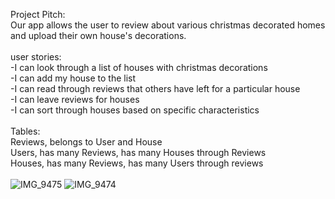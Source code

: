 Project Pitch:<br>
Our app allows the user to review about various christmas decorated homes and upload their own house's decorations.<br>
<br>
user stories:<br>
-I can look through a list of houses with christmas decorations<br>
-I can add my house to the list<br>
-I can read through reviews that others have left for a particular house<br>
-I can leave reviews for houses<br>
-I can sort through houses based on specific characteristics<br>
<br>
Tables:<br>
Reviews, belongs to User and House<br>
Users, has many Reviews, has many Houses through Reviews<br>
Houses, has many Reviews, has many Users through reviews<br>
<br>
![IMG_9475](https://user-images.githubusercontent.com/109716310/201788843-e54e3101-7e73-4242-9bfd-6a2b202e95ee.jpg)
![IMG_9474](https://user-images.githubusercontent.com/109716310/201788852-803b66e1-d6ab-4aaa-930e-c82ce4513a13.jpg)
